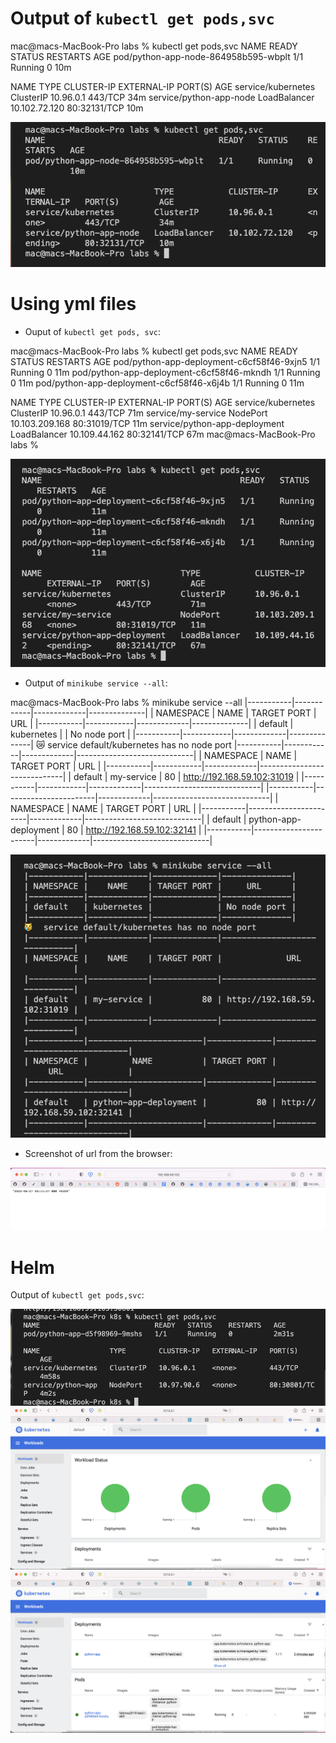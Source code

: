 # Output of `kubectl get pods,svc`

mac@macs-MacBook-Pro labs % kubectl get pods,svc
NAME                                   READY   STATUS    RESTARTS   AGE
pod/python-app-node-864958b595-wbplt   1/1     Running   0          10m

NAME                      TYPE           CLUSTER-IP      EXTERNAL-IP   PORT(S)        AGE
service/kubernetes        ClusterIP      10.96.0.1       <none>        443/TCP        34m
service/python-app-node   LoadBalancer   10.102.72.120   <pending>     80:32131/TCP   10m


![output](../images/kubectl_get_pods_svc.png)

# Using yml files

- Ouput of `kubectl get pods, svc`: 

mac@macs-MacBook-Pro labs % kubectl get pods,svc
NAME                                        READY   STATUS    RESTARTS   AGE
pod/python-app-deployment-c6cf58f46-9xjn5   1/1     Running   0          11m
pod/python-app-deployment-c6cf58f46-mkndh   1/1     Running   0          11m
pod/python-app-deployment-c6cf58f46-x6j4b   1/1     Running   0          11m

NAME                            TYPE           CLUSTER-IP       EXTERNAL-IP   PORT(S)        AGE
service/kubernetes              ClusterIP      10.96.0.1        <none>        443/TCP        71m
service/my-service              NodePort       10.103.209.168   <none>        80:31019/TCP   11m
service/python-app-deployment   LoadBalancer   10.109.44.162    <pending>     80:32141/TCP   67m
mac@macs-MacBook-Pro labs % 

![kubectl get pods svc](../images/yml_get_pods_svc.png)

- Output of `minikube service --all`:

mac@macs-MacBook-Pro labs % minikube service --all
|-----------|------------|-------------|--------------|
| NAMESPACE |    NAME    | TARGET PORT |     URL      |
|-----------|------------|-------------|--------------|
| default   | kubernetes |             | No node port |
|-----------|------------|-------------|--------------|
😿  service default/kubernetes has no node port
|-----------|------------|-------------|-----------------------------|
| NAMESPACE |    NAME    | TARGET PORT |             URL             |
|-----------|------------|-------------|-----------------------------|
| default   | my-service |          80 | http://192.168.59.102:31019 |
|-----------|------------|-------------|-----------------------------|
|-----------|-----------------------|-------------|-----------------------------|
| NAMESPACE |         NAME          | TARGET PORT |             URL             |
|-----------|-----------------------|-------------|-----------------------------|
| default   | python-app-deployment |          80 | http://192.168.59.102:32141 |
|-----------|-----------------------|-------------|-----------------------------|

![ minikube service --all](../images/yml_minikube_service_all.png)

- Screenshot of url from the browser: 

![from browser](../images//minikube_from_browser.png)

# Helm

Output of `kubectl get pods,svc`:

![minikube kubectl](../images/helm_kubectl_get_pods_svc.png)
![minikube dashabord 1](../images/minikube_dashabord_1.png)
![minikube dashabord 2](../images/minikube_dashabord_2.png)


